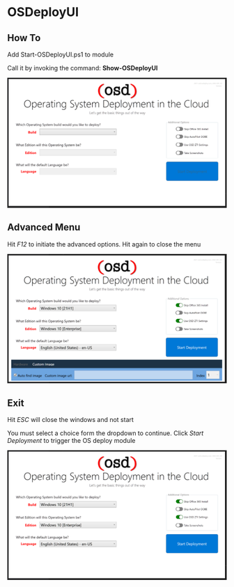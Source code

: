 # OSDeployUI


## How To

Add Start-OSDeployUI.ps1 to module

Call it by invoking the command: __Show-OSDeployUI__

![startup](.images/startup.PNG)

## Advanced Menu
Hit _F12_ to initiate the advanced options. Hit again to close the menu

![advanced](.images/advanced.PNG)
## Exit
Hit _ESC_ will close the windows and not start 

You must select a choice form the dropdown to continue. Click _Start Deployment_ to trigger the OS deploy module

![selection](.images/selections.PNG)